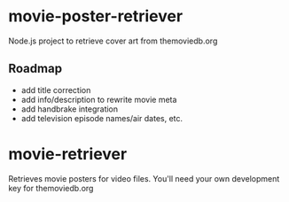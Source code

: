 # movie-poster-retriever

Node.js project to retrieve cover art from themoviedb.org 

Roadmap
-------
- add title correction
- add info/description to rewrite movie meta
- add handbrake integration
- add television episode names/air dates, etc.

# movie-retriever
Retrieves movie posters for video files.  You'll need your own development key for themoviedb.org



